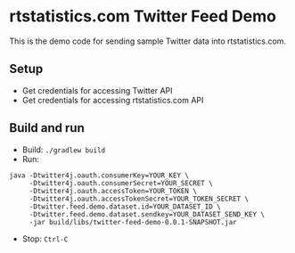 # rtstatistics.com Twitter Feed Demo

This is the demo code for sending sample Twitter data into rtstatistics.com.

## Setup

* Get credentials for accessing Twitter API
* Get credentials for accessing rtstatistics.com API 

## Build and run

* Build: `./gradlew build`
* Run: 
```
java -Dtwitter4j.oauth.consumerKey=YOUR_KEY \
     -Dtwitter4j.oauth.consumerSecret=YOUR_SECRET \
     -Dtwitter4j.oauth.accessToken=YOUR_TOKEN \
     -Dtwitter4j.oauth.accessTokenSecret=YOUR_TOKEN_SECRET \
     -Dtwitter.feed.demo.dataset.id=YOUR_DATASET_ID \
     -Dtwitter.feed.demo.dataset.sendkey=YOUR_DATASET_SEND_KEY \
     -jar build/libs/twitter-feed-demo-0.0.1-SNAPSHOT.jar
```
* Stop: `Ctrl-C`